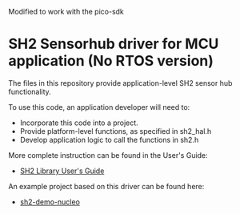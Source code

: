 Modified to work with the pico-sdk

# SH2 Sensorhub driver for MCU application (No RTOS version)

The files in this repository provide application-level SH2 sensor hub functionality.

To use this code, an application developer will need to:
* Incorporate this code into a project.
* Provide platform-level functions, as specified in sh2_hal.h
* Develop application logic to call the functions in sh2.h

More complete instruction can be found in the User's Guide:
* [SH2 Library User's Guide](UserGuide.pdf)

An example project based on this driver can be found here:
* [sh2-demo-nucleo](https://github.com/hcrest/sh2-demo-nucleo)
